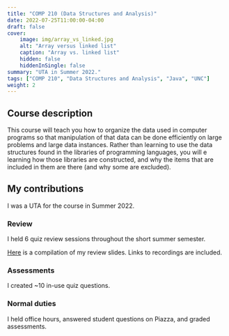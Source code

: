```yaml
---
title: "COMP 210 (Data Structures and Analysis)"
date: 2022-07-25T11:00:00-04:00
draft: false
cover:
    image: img/array_vs_linked.jpg
    alt: "Array versus linked list"
    caption: "Array vs. linked list"
    hidden: false
    hiddenInSingle: false
summary: "UTA in Summer 2022."
tags: ["COMP 210", "Data Structures and Analysis", "Java", "UNC"]
weight: 2
---
```


## Course description

This course will teach you how to organize the data used in computer programs so that manipulation of that data can be done efficiently on large problems and large data instances. Rather than learning to use the data structures found in the libraries of programming languages, you will e learning how those libraries are constructed, and why the items that are included in them are there (and why some are excluded).

## My contributions

I was a UTA for the course in Summer 2022.

### Review

I held 6 quiz review sessions throughout the short summer semester.

[Here](https://docs.google.com/presentation/d/12e1sxpIHf1mICBM6xSjnnCluqbAZQcE1cxS9P-yykdk/edit?usp=sharing) is a compilation of my review slides. Links to recordings are included.

### Assessments

I created ~10 in-use quiz questions.

### Normal duties

I held office hours, answered student questions on Piazza, and graded assessments.

